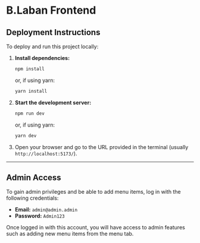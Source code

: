 # B.Laban Frontend

## Deployment Instructions

To deploy and run this project locally:

1. **Install dependencies:**
   ```bash
   npm install
   ```
   or, if using yarn:
   ```bash
   yarn install
   ```

2. **Start the development server:**
   ```bash
   npm run dev
   ```
   or, if using yarn:
   ```bash
   yarn dev
   ```

3. Open your browser and go to the URL provided in the terminal (usually `http://localhost:5173/`).

---

## Admin Access

To gain admin privileges and be able to add menu items, log in with the following credentials:

- **Email:** `admin@admin.admin`
- **Password:** `Admin123`

Once logged in with this account, you will have access to admin features such as adding new menu items from the menu tab.

